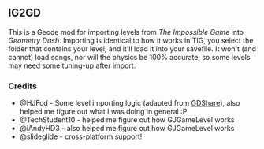 ## IG2GD
This is a Geode mod for importing levels from *The Impossible Game* into *Geometry Dash*. Importing is identical to how it works in TIG, you select the folder that contains your level, and it'll load it into your savefile. It won't (and cannot) load songs, nor will the physics be 100% accurate, so some levels may need some tuning-up after import.

### Credits
- @HJFod - Some level importing logic (adapted from [GDShare](https://github.com/HJfod/GDShare)), also helped me figure out what I was doing in general :P
- @TechStudent10 - helped me figure out how GJGameLevel works
- @iAndyHD3 - also helped me figure out how GJGameLevel works
- @slideglide - cross-platform support!